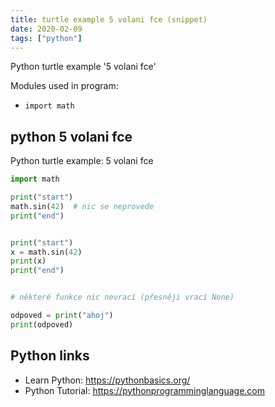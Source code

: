 ```yaml
---
title: turtle example 5 volani fce (snippet)
date: 2020-02-09
tags: ["python"]
---
```

Python turtle example '5 volani fce'


Modules used in program: 
* `import math`

## python 5 volani fce

Python turtle example: 5 volani fce

```python
import math

print("start")
math.sin(42)  # nic se neprovede
print("end")


print("start")
x = math.sin(42)
print(x)
print("end")


# některé funkce nic nevrací (přesněji vrací None)

odpoved = print("ahoj")
print(odpoved)

```

## Python links

- Learn Python: https://pythonbasics.org/
- Python Tutorial: https://pythonprogramminglanguage.com
